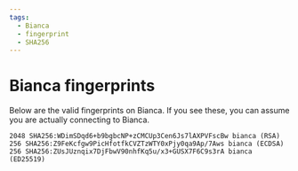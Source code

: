```yaml
---
tags:
  - Bianca
  - fingerprint
  - SHA256
---
```


# Bianca fingerprints

Below are the valid fingerprints on Bianca. If you see these, you
can assume you are actually connecting to Bianca.

```text
2048 SHA256:WDimSDqd6+b9bgbcNP+zCMCUp3Cen6Js7lAXPVFscBw bianca (RSA)
256 SHA256:Z9FeKcfgw9PicHfotfkCVZTzWTY0xPjy0qa9Ap/7Aws bianca (ECDSA)
256 SHA256:ZUsJUznqix7DjFbwV90nhfKq5u/x3+GUSX7F6C9s3rA bianca (ED25519)
```
